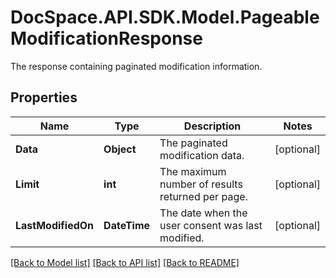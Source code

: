 # DocSpace.API.SDK.Model.PageableModificationResponse
The response containing paginated modification information.

## Properties

Name | Type | Description | Notes
------------ | ------------- | ------------- | -------------
**Data** | **Object** | The paginated modification data. | [optional] 
**Limit** | **int** | The maximum number of results returned per page. | [optional] 
**LastModifiedOn** | **DateTime** | The date when the user consent was last modified. | [optional] 

[[Back to Model list]](../README.md#documentation-for-models) [[Back to API list]](../README.md#documentation-for-api-endpoints) [[Back to README]](../README.md)

